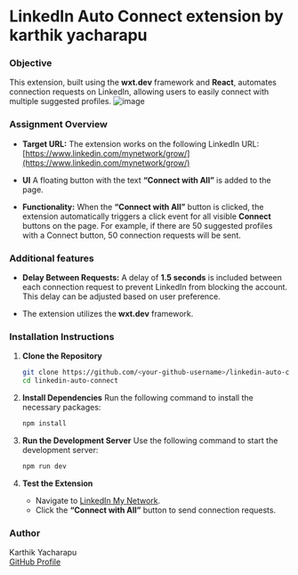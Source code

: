 # LinkedIn Auto Connect extension by karthik yacharapu

### Objective
This extension, built using the **wxt.dev** framework and **React**, automates connection requests on LinkedIn, allowing users to easily connect with multiple suggested profiles.
![image](https://github.com/user-attachments/assets/4331accc-ec77-4f96-a3da-94a959c8f876)

### Assignment Overview
- **Target URL:** The extension works on the following LinkedIn URL:  
  [https://www.linkedin.com/mynetwork/grow/](https://www.linkedin.com/mynetwork/grow/)
  
- **UI** A floating button with the text **“Connect with All”** is added to the page.

- **Functionality:** When the **“Connect with All”** button is clicked, the extension automatically triggers a click event for all visible **Connect** buttons on the page. For example, if there are 50 suggested profiles with a Connect button, 50 connection requests will be sent.

### Additional features
- **Delay Between Requests:** A delay of **1.5 seconds** is included between each connection request to prevent LinkedIn from blocking the account. This delay can be adjusted based on user preference.

- The extension utilizes the **wxt.dev** framework.

### Installation Instructions

1. **Clone the Repository**
   ```bash
   git clone https://github.com/<your-github-username>/linkedin-auto-connect.git
   cd linkedin-auto-connect
   ```

2. **Install Dependencies**
   Run the following command to install the necessary packages:
   ```bash
   npm install
   ```

3. **Run the Development Server**
   Use the following command to start the development server:
   ```bash
   npm run dev
   ```

5. **Test the Extension**
   - Navigate to [LinkedIn My Network](https://www.linkedin.com/mynetwork/grow/).
   - Click the **“Connect with All”** button to send connection requests.

### Author
Karthik Yacharapu  
[GitHub Profile](https://github.com/YachavarapuKarthik)

